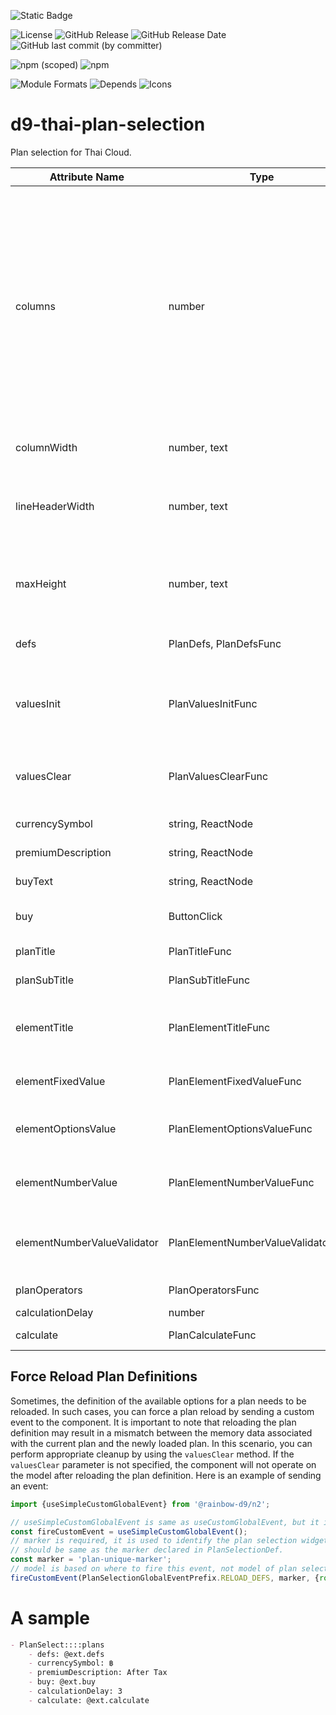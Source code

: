 ![Static Badge](https://img.shields.io/badge/InsureMO-777AF2.svg)

![License](https://img.shields.io/github/license/InsureMO/rainbow-d9)
![GitHub Release](https://img.shields.io/github/v/release/InsureMO/rainbow-d9)
![GitHub Release Date](https://img.shields.io/github/release-date/InsureMO/rainbow-d9)
![GitHub last commit (by committer)](https://img.shields.io/github/last-commit/InsureMO/rainbow-d9)

![npm (scoped)](https://img.shields.io/npm/v/%40rainbow-d9/n2?logo=npm)
![npm](https://img.shields.io/npm/dm/%40rainbow-d9/n2)

![Module Formats](https://img.shields.io/badge/module%20formats-cjs%2C%20esm-green.svg)
![Depends](https://img.shields.io/badge/depends-react%2C%20styled--components-087EA4.svg)
![Icons](https://img.shields.io/badge/icons-font--awesome-087EA4.svg)

# d9-thai-plan-selection

Plan selection for Thai Cloud.

| Attribute Name              | Type                                | Description                                                                                                                                                                             |
|-----------------------------|-------------------------------------|-----------------------------------------------------------------------------------------------------------------------------------------------------------------------------------------|
| columns                     | number                              | max plans count in one page, default is 3. set tp <=0 value to represent no limit, which means show horizontal scrollbar and column width and line header width are in pixels (number). |
| columnWidth                 | number, text                        | plan column width                                                                                                                                                                       |
| lineHeaderWidth             | number, text                        | first column width, default use `columns` and `columnWidth` to compute                                                                                                                  |
| maxHeight                   | number, text                        | max body height, plan header and footer are not included                                                                                                                                |
| defs                        | PlanDefs, PlanDefsFunc              | plan candidate definitions                                                                                                                                                              |
| valuesInit                  | PlanValuesInitFunc                  | initialize plan values, invoked after defs first initialized                                                                                                                            |
| valuesClear                 | PlanValuesClearFunc                 | clear plan values, invoked after defs reloaded                                                                                                                                          |
| currencySymbol              | string, ReactNode                   | currency symbol                                                                                                                                                                         |
| premiumDescription          | string, ReactNode                   | premium description                                                                                                                                                                     |
| buyText                     | string, ReactNode                   | buy button text                                                                                                                                                                         |
| buy                         | ButtonClick                         | buy button click handler                                                                                                                                                                |
| planTitle                   | PlanTitleFunc                       | plan header title                                                                                                                                                                       |
| planSubTitle                | PlanSubTitleFunc                    | plan header subtitle                                                                                                                                                                    |
| elementTitle                | PlanElementTitleFunc                | plan element title, level starts from 0                                                                                                                                                 |
| elementFixedValue           | PlanElementFixedValueFunc           | plan element fixed value                                                                                                                                                                |
| elementOptionsValue         | PlanElementOptionsValueFunc         | plan element options value                                                                                                                                                              |
| elementNumberValue          | PlanElementNumberValueFunc          | plan element number value                                                                                                                                                               |
| elementNumberValueValidator | PlanElementNumberValueValidatorFunc | plan element number value validator                                                                                                                                                     |
| planOperators               | PlanOperatorsFunc                   | plan operators                                                                                                                                                                          |
| calculationDelay            | number                              | default 1s                                                                                                                                                                              |
| calculate                   | PlanCalculateFunc                   | do calculation                                                                                                                                                                          |

## Force Reload Plan Definitions

Sometimes, the definition of the available options for a plan needs to be reloaded. In such cases, you can force a plan reload by sending a
custom event to the component. It is important to note that reloading the plan definition may result in a mismatch between the memory data
associated with the current plan and the newly loaded plan. In this scenario, you can perform appropriate cleanup by using the `valuesClear`
method. If the `valuesClear` parameter is not specified, the component will not operate on the model after reloading the plan definition.
Here is an example of sending an event:

```typescript
import {useSimpleCustomGlobalEvent} from '@rainbow-d9/n2';

// useSimpleCustomGlobalEvent is same as useCustomGlobalEvent, but it is a simple version, which will build parameter key inside.
const fireCustomEvent = useSimpleCustomGlobalEvent();
// marker is required, it is used to identify the plan selection widget even there is only one exists.
// should be same as the marker declared in PlanSelectionDef.
const marker = 'plan-unique-marker';
// model is based on where to fire this event, not model of plan selection.
fireCustomEvent(PlanSelectionGlobalEventPrefix.RELOAD_DEFS, marker, {root, model});
```

# A sample

```markdown
- PlanSelect::::plans
	- defs: @ext.defs
	- currencySymbol: ฿
	- premiumDescription: After Tax
	- buy: @ext.buy
	- calculationDelay: 3
	- calculate: @ext.calculate
```
